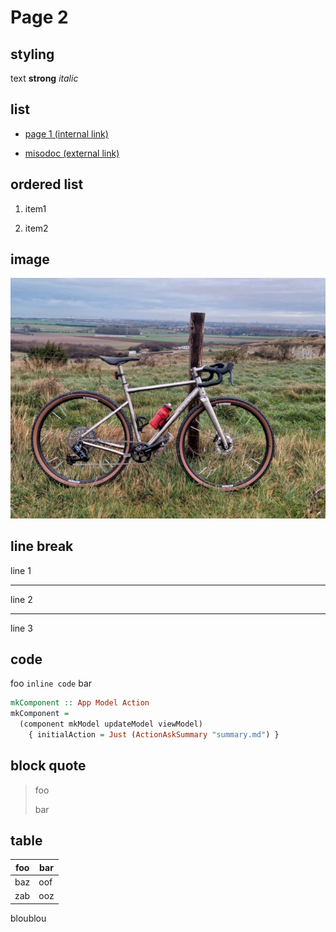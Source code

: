 # Page 2

## styling

text **strong** *italic*

## list

- [page 1 (internal link)](page1.md)

- [misodoc (external link)](https://github.com/juliendehos/misodoc/)

## ordered list

1. item1

1. item2

## image

![](velo.jpg)

## line break

line 1

* * *

line 2

---

line 3

## code 

foo `inline code` bar

```hs
mkComponent :: App Model Action
mkComponent = 
  (component mkModel updateModel viewModel)
    { initialAction = Just (ActionAskSummary "summary.md") }
```

## block quote

> foo
>
> bar

## table

| foo     | bar    |
|---------|--------|
| baz     | oof    |
| zab     | ooz    |

bloublou

